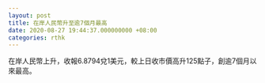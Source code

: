 ```yaml
---
layout: post
title: 在岸人民幣升至逾7個月最高
date: 2020-08-27 19:44:37.000000000 +08:00
categories: rthk
---
```


在岸人民幣上升，收報6.8794兌1美元，較上日收市價高升125點子，創逾7個月以來最高。

